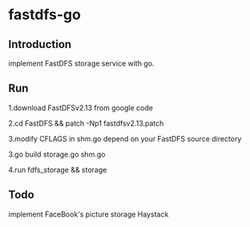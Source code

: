 fastdfs-go
==========
## Introduction
implement FastDFS storage service with go.

## Run
1.download FastDFSv2.13 from google code

2.cd FastDFS && patch -Np1 fastdfsv2.13.patch

3.modify CFLAGS in shm.go depend on your FastDFS source directory 

3.go build storage.go shm.go

4.run fdfs_storage && storage

## Todo
implement FaceBook's picture storage Haystack